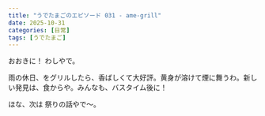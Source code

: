 ```yaml
---
title: "うでたまごのエピソード 031 - ame-grill"
date: 2025-10-31
categories: [日常]
tags: [うでたまご]
---
```


おおきに！ わしやで。

雨の休日、をグリルしたら、香ばしくて大好評。黄身が溶けて煙に舞うわ。新しい発見は、食からや。みんなも、バスタイム後に！

ほな、次は 祭りの話やで～。